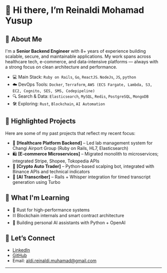 # 👋 Hi there, I’m Reinaldi Mohamad Yusup

## 🚀 About Me
I'm a **Senior Backend Engineer** with 8+ years of experience building scalable, secure, and maintainable applications. My work spans across healthcare tech, e-commerce, and data-intensive platforms — always with a strong focus on clean architecture and performance.

- 💻 Main Stack: `Ruby on Rails`, `Go`, `ReactJS`. `NodeJs`, `JS`, `python`
- ☁️ DevOps Tools: `Docker`, `Terraform`, `AWS (ECS Fargate, Lambda, S3, EC2, Cognito, SES, SMS, Codepipeline)`
- 🔍 Search & Data: `Elasticsearch`, `MySQL`, `Redis`, `PostgreSQL`, `MongoDB`
- 🛠 Exploring: `Rust`, `Blockchain`, `AI Automation`

## 📌 Highlighted Projects
Here are some of my past projects that reflect my recent focus:

- 🧪 **[Healthcare Platform Backend]** – Led lab management system for Changi Airport Group (Ruby on Rails, HL7, Elasticsearch)
- 🛍️ **[E-commerce Microservices]** – Migrated monolith to microservices; integrated Stripe, Shopee, Tokopedia APIs
- 🤖 **[Crypto Auto Trader]** – Python-based scalping bot, integrated with Binance APIs and technical indicators
- 🧠 **[AI Transcriber]** – Rails + Whisper integration for timed transcript generation using Turbo

## 🌱 What I'm Learning
- 🦀 Rust for high-performance systems
- ⛓️ Blockchain internals and smart contract architecture
- 🤖 Building personal AI assistants with Python + OpenAI

## 🤝 Let’s Connect
- [LinkedIn](https://linkedin.com/in/alldiezzz)
- [GitHub](https://github.com/alldiezzz)
- Email: aldi.reinaldi.muhamad@gmail.com

---
